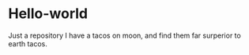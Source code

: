 # Hello-world
Just a repository
I have a tacos on moon, and find them far surperior to earth tacos.
